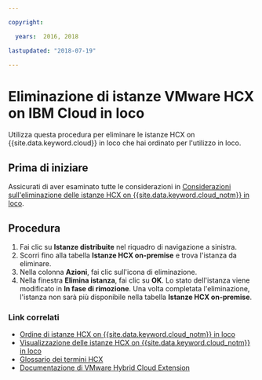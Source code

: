 ```yaml
---

copyright:

  years:  2016, 2018

lastupdated: "2018-07-19"

---
```


# Eliminazione di istanze VMware HCX on IBM Cloud in loco

Utilizza questa procedura per eliminare le istanze HCX on {{site.data.keyword.cloud}} in loco che hai ordinato per l'utilizzo in loco.

## Prima di iniziare

Assicurati di aver esaminato tutte le considerazioni in [Considerazioni sull'eliminazione delle istanze HCX on {{site.data.keyword.cloud_notm}} in loco](../services/standalone_considerations.html).

## Procedura

1. Fai clic su **Istanze distribuite** nel riquadro di navigazione a sinistra.
2. Scorri fino alla tabella **Istanze HCX on-premise** e trova l'istanza da eliminare.
3. Nella colonna **Azioni**, fai clic sull'icona di eliminazione.
4. Nella finestra **Elimina istanza**, fai clic su **OK**.
   Lo stato dell'istanza viene modificato in **In fase di rimozione**. Una volta completata l'eliminazione, l'istanza non sarà più disponibile nella tabella **Istanze HCX on-premise**.

### Link correlati

* [Ordine di istanze HCX on {{site.data.keyword.cloud_notm}} in loco](standalone_orderingserviceinstances.html)
* [Visualizzazione delle istanze HCX on {{site.data.keyword.cloud_notm}} in loco](standalone_viewingserviceinstances.html)
* [Glossario dei termini HCX](hcx_glossary.html)
* [Documentazione di VMware Hybrid Cloud Extension](https://hcx.vmware.com/#vm-documentation)
